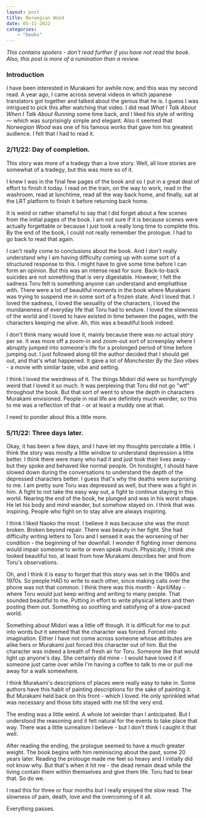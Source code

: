 ```yaml
---
layout: post
title: Norwegian Wood
date: 05-11-2022
categories:
    - "books"
---
```


*This contains spoilers - don't read further if you have not read
the book. Also, this post is more of a rumination than a review.*

### Introduction

I have been interested in Murakami for awhile now, and this was my second read.
A year ago, I came across several videos in which japanese translators got
together and talked about the genius that he is. I guess I was intrigued to
pick this after watching that video. I did read *What I Talk About When I Talk
About Running* some time back, and I liked his style of writing — which was
surprisingly simple and elegant.  Also it seemed that *Norwegian Wood* was one
of his famous works that gave him his greatest audience. I felt that I had to
read it.


### 2/11/22: Day of completion.

This story was more of a tradegy than a love story. Well, all love stories are
somewhat of a tradegy, but this was more so of it. 

I knew I was in the final few pages of the book and so I put in a great deal of
effort to finish it today. I read on the train, on the way to work, read in the
washroom, read at lunchtime, read all the way back home, and finally, sat at the
LRT platform to finish it before returning back home. 

It is weird or rather shameful to say that I did forget about a few scenes from
the initial pages of the book. I am not sure if it is because scenes were actually
forgettable or because I just took a really long time to complete this. By
the end of the book, I could not really remember the prologue. I had to go back
to read that again. 

I can't really come to conclusions about the book. And I don't really
understand why I am having difficulty coming up with some sort of a structured
response to this. I might have to give some time before I can form an opinion.
But this was an intense read for sure. Back-to-back suicides are not something
that is very digestable. However, I felt the sadness Toru felt is something
anyone can understand and emphathise with. There were a lot of beautiful
moments in the book where Murakami was trying to suspend me in some sort of a
frozen state. And I loved that. I loved the sadness, I loved the sexuality of
the characters, I loved the mundaneness of everyday life that Toru had to
endure. I loved the slowness of the world and I loved to have existed in time
between the pages, with the characters keeping me alive. Ah, this was a
beautiful book indeed.

I don't think many would love it, mainly because there was no actual story per
se. It was more off a zoom-in and zoom-out sort of screenplay where I abruptly
jumped into someone's life for a prolonged period of time before jumping out. I
just followed along till the author decided that I should get out, and that's
what happened. It gave a lot of *Manchester By the Sea* vibes - a movie with
similar taste, vibe and setting. 

I think I loved the weirdness of it. The things Midori did were so horrifyingly
weird that I loved it so much. It was perplexing that Toru did not go "wtf"
throughout the book. But that sort of went to show the depth in characters
Murakami envisioned. People in real life are definitely much weirder, so this
to me was a reflection of that - or at least a muddy one at that.

I need to ponder about this a little more.

### 5/11/22: Three days later.

Okay, it has been a few days, and I have let my thoughts percolate a little. I
think the story was mostly a little window to understand depression a little
better. I think there were many who had it and just took their lives away - but
they spoke and behaved like normal people. On hindsight, I should have slowed
down during the conversations to understand the depth of the depressed
characters better. I guess that's why the deaths were surprising to me. I am
pretty sure Toru was depressed as well, but there was a fight in him. A fight
to not take the easy way out, a fight to continue staying in this world.
Nearing the end of the book, he plunged and was in his worst shape. He let his
body and mind wander, but somehow stayed on. I think that was inspiring.
People who fight on to stay alive are always inspiring. 

I think I liked Naoko the most. I believe it was because she was the most
broken. Broken beyond repair. There was beauty in her fight. She had difficulty
writing letters to Toru and I sensed it was the worsening of her condition -
the beginning of her downfall. I wonder if fighting inner demons would impair
someone to write or even speak much. Physically, I think she looked beautiful
too, at least from how Murakami describes her and from Toru's observations.

Oh, and I think it is easy to forget that this story was set in the 1960s and
1970s. So people HAD to write to each other, since making calls over the phone
was not that common. I think there was this month - April/May - where Toru
would just keep writing and writing to many people. That sounded beautiful to
me.  Putting in effort to write physical letters and then posting them out.
Something so soothing and satisfying of a slow-paced world. 

Something about Midori was a little off though. It is difficult for me to put
into words but it seemed that the character was forced. Forced into
imagination. Either I have not come across someone whose attributes are alike
hers or Murakami just forced this character out of him. But the character was
indeed a breath of fresh air for Toru. Someone like that would light up
anyone's day. She certainly did mine - I would have loved it if someone just
came over while I'm having a coffee to talk to me or pull me away for a walk
somewhere.

I think Murakami's descriptions of places were really easy to take in. Some
authors have this habit of painting descriptions for the sake of painting it.
But Murakami held back on this front - which I loved. He only sprinkled what
was necessary and those bits stayed with me till the very end.

The ending was a little weird. A whole lot weirder than I anticipated. But I
understood the reasoning and it felt natural for the events to take place that
way. There was a little surrealism I believe - but I don't think I caught it
that well. 

After reading the ending, the prologue seemed to have a much greater weight.
The book begins with him reminiscing about the past, some 20 years later.
Reading the prolouge made me feel so heavy and I initially did not know why.
But that's when it hit me - the dead remain dead while the living contain them
within themselves and give them life. Toru had to bear that. So do we.

I read this for three or four months but I really enjoyed the slow read.  The
slowness of pain, death, love and the overcoming of it all. 

Everything passes.
